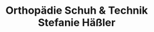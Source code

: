 ---
title: "Orthopädie Schuh & Technik Stefanie Häßler"
url: /remseck-am-neckar/orthopaedie-schuh-und-technik-stefanie-haessler/
shop: Sanitätshaus
---